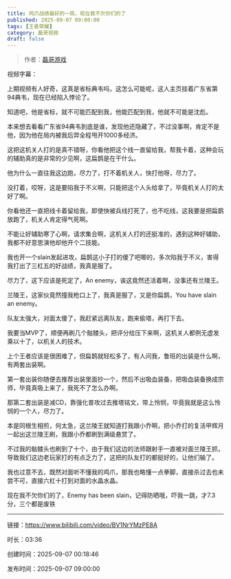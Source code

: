 ```yaml
---
title: 鸡爪战绩最好的一局，现在我不欠你们的了
published: 2025-09-07 09:00:00
tags: [王者荣耀]
category: 磊哥视频
draft: false
---
```



> 作者：[磊哥游戏](https://space.bilibili.com/268941858)

视频字幕：

上期视频有人好奇，这真是省标典韦吗，这怎么可能呢，这人主页挂着广东省第94典韦，现在已经陷入悖论了。

知道吧，他是省标，就不可能匹配到我，他能匹配到我，他就不可能是沈彪。

本来想去看看广东省94典韦到底是谁，发现他还隐藏了，不过没事啊，肯定不是他，因为他在局内被我后羿全程甩开1000多经济。

这把这机关人打的是真不错呀，你看他把这个线一直留给我，帮我卡着，这种会玩的辅助真的是非常的少见啊，这扁鹊是在干什么。

他为什么一直往我这边跑，尽力了，打不着机关人，快打他呀，尽力了。

没打着，哎呀，这是要陷我于不义啊，只能把这个人头给拿了，毕竟机关人打的太好了啊。

你看他还一直把线卡着留给我，即使快被兵线打死了，也不吃线，这我要是把扁鹊放跑了，机关人肯定得气死啊。

不能让好辅助寒了心啊，请求集合啊，这机关人打的还挺准的，遇到这种好辅助，我都不好意思演他却他开个二技能。

我也开一个slain发起进攻，扁鹊这小子打的傻了吧唧的，多次陷我于不义，害得我打出了三杠五的好战绩，我真是服了。

尽力了，这下应该是死定了，An enemy，诶这竟然还活着啊，没事还有兰陵王。

兰陵王，这家伙竟然撞我枪口上了，我真是服了，又是你扁鹊，You have slain an enemy。

队友太强大，对面太傻了，我赶紧远离队友，跑来偷塔，再打下去。

我要当MVP了，顺便再刷几个骷髅头，把评分给压下来啊，这机关人都例无虚发乘以十了，以机关人的技术。

上个王者应该是很困难了，但扁鹊就轻松多了，有人问我，鲁班的出装是什么啊，有两套出装啊。

第一套出装你随便去推荐出装里面抄一个，然后不出吸血装备，把吸血装备换成宗师，毕竟真吸上来了，我死不了怎么办啊。

那第二套出装是减CD，靠强化普攻过去推塔铭文，带上怜悯，毕竟我就是这么怜悯的一个人，尽力了。

本是同根生相煎，何太急，这兰陵王就知道打我跟小乔啊，把小乔打的复活甲辉月一起出这兰陵王刷，我跟小乔都刷到满级悬赏了。

不过我的骷髅头也刷到了十个，由于我们这边的法师跟射手一直被对面兰陵王抓，导致我们这边老玩家打的有点乏力了，这把的队友打的都挺好的，让他们输了。

我也过意不去，既然对面听不懂我的鸡爪，那我也略懂一点拳脚，直接杀过去也未尝不可，直接六杠十打到对面的水晶水晶。

现在我不欠你们的了，Enemy has been slain，记得防晒哦，吓我一跳，才7.3分，三个都是废铁

---

链接：https://www.bilibili.com/video/BV1NrYMzPE8A

时长：03:36

创建时间：2025-09-07 00:18:46

发布时间：2025-09-07 09:00:00
